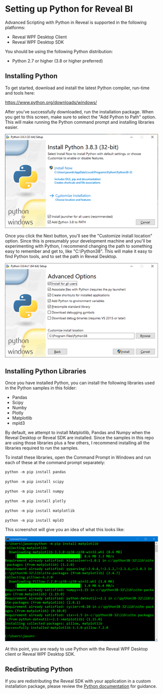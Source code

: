 ﻿# Setting up Python for Reveal BI

Advanced Scripting with Python in Reveal is supported in the following platforms:
* Reveal WPF Desktop Client
* Reveal WPF Desktop SDK 

You should be using the following Python distribution: 
* Python 2.7 or higher (3.8 or higher preferred)

## Installing Python

To get started, download and install the latest Python compiler, run-time and tools here:

https://www.python.org/downloads/windows/

After you've successfully downloaded, run the installation package.  When you get to this screen, make sure to select the "Add Python to Path" option.  This will make running the Python command prompt and installing libraries easier.


![Python installer screen #1](https://github.com/RevealBi/Samples-Dashboards/blob/master/Python/images/Install-1.png)


Once you click the Next button, you'll see the "Customize install location" option. Since this is presumably your development machine and you'll be experimenting with Python, I recommend changing the path to something easy to remember and get to, like "C:\Python38".  This will make it easy to find Python tools, and to set the path in Reveal Desktop.   

![Python installer screen #1](https://github.com/RevealBi/Samples-Dashboards/blob/master/Python/images/Install-2.png)

## Installing Python Libraries

Once you have installed Python, you can install the following libraries used in the Python samples in this folder:

* Pandas
* Scipy
* Numby
* Plotly
* Matplotlib
* mpld3


By default, we attempt to install Matplotlib, Pandas and Numpy when the Reveal Desktop or Reveal SDK are installed.  Since the samples in this repo are using those libraries plus a few others, I recommend installing all the libraries required to run the samples.  

To install these libraries, open the Command Prompt in Windows and run each of these at the command prompt separately: 

```plaintext
python -m pip install pandas

python -m pip install scipy

python -m pip install numpy

python -m pip install plotly

python -m pip install matplotlib

python -m pip install mpld3
```
This screenshot will give you an idea of what this looks like:

![Installing Python libraries from the command prompt](https://github.com/RevealBi/Samples-Dashboards/blob/master/Python/images/install-library.png)

At this point, you are ready to use Python with the Reveal WPF Desktop client or Reveal WPF Desktop SDK.

## Redistributing Python

If you are redistributing the Reveal SDK with your application in a custom installation package, please review the <a href="https://packaging.python.org/overview/" target="_blank">Python documentation</a> for guidance.

